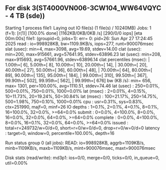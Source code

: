 ## For disk 3(ST4000VN006-3CW104_WW64VQYC - 4 TB (sde))
Starting 1 process
file1: Laying out IO file(s) (1 file(s) / 10240MB)
Jobs: 1 (f=1): [r(1)] [100.0% done] [1162KB/0KB/0KB /s] [290/0/0 iops] [eta 00m:00s]
file1: (groupid=0, jobs=1): err= 0: pid=26: Sun Apr 27 17:24:45 2025
  read : io=998928KB, bw=1109.9KB/s, iops=277, runt=900076msec
    slat (usec): min=4, max=3098, avg=19.69, stdev=14.00
    clat (usec): min=200, max=915661, avg=57641.95, stdev=63896.23
     lat (usec): min=208, max=915693, avg=57661.96, stdev=63896.14
    clat percentiles (msec):
     |  1.00th=[    6],  5.00th=[    8], 10.00th=[   10], 20.00th=[   14],
     | 30.00th=[   20], 40.00th=[   27], 50.00th=[   36], 60.00th=[   48],
     | 70.00th=[   64], 80.00th=[   89], 90.00th=[  135], 95.00th=[  184],
     | 99.00th=[  310], 99.50th=[  367], 99.90th=[  502], 99.95th=[  562],
     | 99.99th=[  676]
    bw (KB  /s): min=  656, max= 1301, per=100.00%, avg=1110.51, stdev=74.46
    lat (usec) : 250=0.01%, 500=0.01%, 750=0.01%, 1000=0.01%
    lat (msec) : 2=0.01%, 4=0.15%, 10=11.73%, 20=19.24%, 50=30.84%
    lat (msec) : 100=21.17%, 250=14.75%, 500=1.98%, 750=0.10%, 1000=0.01%
  cpu          : usr=0.31%, sys=0.83%, ctx=251990, majf=0, minf=26
  IO depths    : 1=0.1%, 2=0.1%, 4=0.1%, 8=0.1%, 16=100.0%, 32=0.0%, >=64=0.0%
     submit    : 0=0.0%, 4=100.0%, 8=0.0%, 16=0.0%, 32=0.0%, 64=0.0%, >=64=0.0%
     complete  : 0=0.0%, 4=100.0%, 8=0.0%, 16=0.1%, 32=0.0%, 64=0.0%, >=64=0.0%
     issued    : total=r=249732/w=0/d=0, short=r=0/w=0/d=0, drop=r=0/w=0/d=0
     latency   : target=0, window=0, percentile=100.00%, depth=16

Run status group 0 (all jobs):
   READ: io=998928KB, aggrb=1109KB/s, minb=1109KB/s, maxb=1109KB/s, mint=900076msec, maxt=900076msec

Disk stats (read/write):
  md3p1: ios=0/0, merge=0/0, ticks=0/0, in_queue=0, util=0.00%